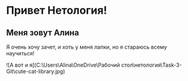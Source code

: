 # Привет Нетология!
## Меня зовут Алина
Я очень хочу зачет, и хоть у меня лапки, но я стараюсь всему научиться!

![А вот и я](C:\Users\Alina\OneDrive\Рабочий стол\нетология\Task-3-Git\cute-cat-library.jpg)

